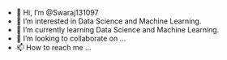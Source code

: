 - 👋 Hi, I’m @Swaraj131097
- 👀 I’m interested in Data Science and Machine Learning.
- 🌱 I’m currently learning Data Science and Machine Learning.
- 💞️ I’m looking to collaborate on ...
- 📫 How to reach me ...

<!---
Swaraj131097/Swaraj131097 is a ✨ special ✨ repository because its `README.md` (this file) appears on your GitHub profile.
You can click the Preview link to take a look at your changes.
--->
